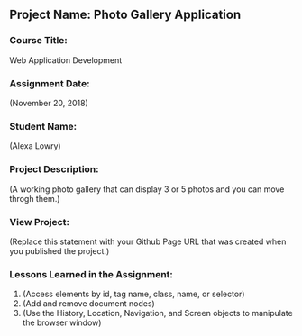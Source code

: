 ## Project Name:  Photo Gallery Application

### Course Title:
Web Application Development

### Assignment Date:  
(November 20, 2018)

### Student Name:  
(Alexa Lowry)

### Project Description:
(A working photo gallery that can display 3 or 5 photos and you can move throgh them.)

### View Project:
(Replace this statement with your Github Page URL that was created when you 
 published the project.)

### Lessons Learned in the Assignment:
1. (Access elements by id, tag name, class, name, or selector)
2. (Add and remove document nodes)
3. (Use the History, Location, Navigation, and Screen objects to manipulate the browser window)


